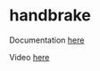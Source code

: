 # handbrake

Documentation [here](https://technotim.live/posts/handbrake-docker-k8s/)

Video [here](https://www.youtube.com/watch?v=vyrj6t8xjoQ)